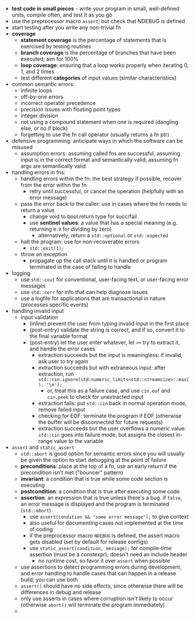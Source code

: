 - **test code in small pieces** - write your program in small, well-defined units, compile often, and test it as you go
- use the preprocessor macro `assert`; but check that NDEBUG is defined
- start testing after you write any non-trivial fn
- **coverage**
  - **statement coverage** is the percentage of statements that is exercised by testing routines
  - **branch coverage** is the percentage of branches that have been executed; aim for 100%
  - **loop coverage**: ensuring that a loop works properly when iterating 0, 1, and 2 times
  - test different **categories** of input values (similar characteristics)
- common semantic errors:
  - infinite loops
  - off-by-one errors
  - incorrect operator precedence
  - precision issues with floating point types
  - integer division
  - not using a compound statement when one is required (dangling else, or no if block)
  - forgetting to use the fn call operator (usually returns a fn ptr)
- defensive programming: anticipate ways in which the software can be misused
  - assumption errors: assuming called fns are successful, assuming input is in the correct format and semantically valid, assuming fn args are semantically valid
- handling errors in fns:
  - handling errors within the fn: the best strategy if possible, recover from the error within the fn
    - retry until successful, or cancel the operation (helpfully with an error message)
  - pass the error back to the caller: use in cases where the fn needs to return a value
    - change void to bool return type for succ/fail
    - use **sentinel values**: a value that has a special meaning (e.g. returning `0.0` for dividing by zero)
      - alternatively, return a `std::optional` or `std::expected`
  - halt the program: use for non-recoverable errors
    - `std::exit(1);`
  - throw an exception
    - propagate up the call stack until it is handled or program terminated in the case of failing to handle
- logging
  - use `std::cout` for conventional, user-facing text, or user-facing error messages
  - use `std::cerr` for info that can help diagnose issues
  - use a logfile for applications that are transactional in nature (processes specific events)
- handling invalid input
  - input validation
    - (inline) prevent the user from typing invalid input in the first place
    - (post-entry) validate the string is correct, and if so, convert it to the final variable format
    - (post-entry) let the user enter whatever, let `>>` try to extract it, and handle the error cases
      - extraction succeeds but the input is meaningless: if invalid, ask user to try again
      - extraction succeeds but with extraneous input: after extraction, run `std::cin.ignore(std:numeric_limits<std::streamsize>::max(), '\n');`
        - or, treat this as a failure case, and use `cin.eof` and `cin.peek` to check for unextracted input
      - extraction fails: put `std::cin` back in normal operation mode, remove failed input
      - checking for EOF: terminate the program if EOF (otherwise the buffer will be disconnected for future requests)
      - extraction succeeds but the user overflows a numeric value: `std::cin` goes into failure mode, but assigns the closest in-range value to the variable
- `assert` and `static_assert`
  - `std::abort` is good option for semantic errors since you will usually be given the option to start debugging at the point of failure
  - **preconditions**: place at the top of a fn, use an early return if the precondition isn't met ("bouncer" pattern)
  - **invariant**: a condition that is true while some code section is executing
  - **postcondition**: a condition that is true after executing some code
  - **assertion**: an expression that is true unless there's a bug. if `false`, an error message is displayed and the program is terminated (`std::abort`)
    - use `assert(condition && "some error message");` to give context
    - also useful for documenting cases not implemented at the time of coding
    - if the preprocessor macro `NDEBUG` is defined, the assert macro gets disabled (set by default for release configs)
    - use `static_assert(condition, message);` for compile-time assertion (must be a constexpr); doesn't need an include header
      - no runtime cost, so favor it over `assert` when possible
  - use assertions to detect programming errors during development, and error handling to handle cases that can happen in a release build; you can use both
  - `assert()` should have no side effects, since otherwise there will be differences in debug and release
  - only use asserts in cases where corruption isn't likely to occur (otherwise `abort()` will terminate the program immediately)
  - 